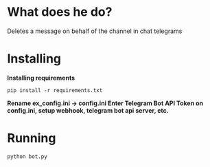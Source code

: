 # What does he do?
Deletes a message on behalf of the channel in chat telegrams

# Installing
**Installing requirements**
```
pip install -r requirements.txt
```
**Rename ex_config.ini -> config.ini
Enter Telegram Bot API Token on config.ini, setup webhook, telegram bot api server, etc.**

# Running
```
python bot.py
```